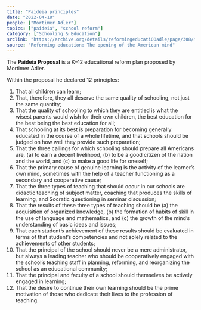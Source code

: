```yaml
---
title: "Paideia principles"
date: "2022-04-18"
people: ["Mortimer Adler"]
topics: ["paideia", "school reform"]
category: ["Schooling & Education"]
srclink: "https://archive.org/details/reformingeducati00adle/page/308/mode/2up"
source: "Reforming education: The opening of the American mind"
---
```


The **Paideia Proposal** is a K–12 educational reform plan proposed by Mortimer Adler. 


Within the proposal he declared 12 principles:


1.  That all children can learn;
2.  That, therefore, they all deserve the same quality of schooling, not just the same quantity;
3.  That the quality of schooling to which they are entitled is what the wisest parents would wish for their own children, the best education for the best being the best education for all;
4. That schooling at its best is preparation for becoming generally educated in the course of a whole lifetime, and that schools should be judged on how well they provide such preparation;
5. That the three callings for which schooling should prepare all Americans are, (a) to earn a decent livelihood, (b) to be a good citizen of the nation and the world, and (c) to make a good life for oneself;
6. That the primary cause of genuine learning is the activity of the learner’s own mind, sometimes with the help of a teacher functioning as a secondary and cooperative cause;
7.  That the three types of teaching that should occur in our schools are didactic teaching of subject matter, coaching that produces the skills of learning, and Socratic questioning in seminar discussion;
8. That the results of these three types of teaching should be (a) the acquisition of organized knowledge, (b) the formation of habits of skill in the use of language and mathematics, and (c) the growth of the mind’s understanding of basic ideas and issues;
9. That each student’s achievement of these results should be evaluated in terms of that student’s competencies and not solely related to the achievements of other students;
10. That the principal of the school should never be a mere administrator, but always a leading teacher who should be cooperatively engaged with the school’s teaching staff in planning, reforming, and reorganizing the school as an educational community;
11. That the principal and faculty of a school should themselves be actively engaged in learning;
12. That the desire to continue their own learning should be the prime motivation of those who dedicate their lives to the profession of teaching.